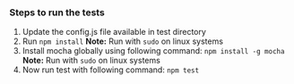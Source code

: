 ### Steps to run the tests
1. Update the config.js file available in test directory
2. Run ```npm install```
	**Note:** Run with ```sudo``` on linux systems
3. Install mocha globally using following command:
	``` npm install -g mocha ```
	**Note:** Run with ```sudo``` on linux systems
4. Now run test with following command:
	``` npm test ```